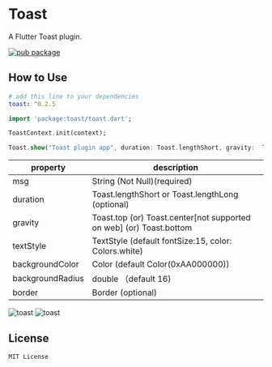 # Toast

A Flutter Toast plugin.


[![pub package](https://img.shields.io/pub/v/toast.svg)](https://pub.dev/packages/toast)



## How to Use

```yaml
# add this line to your dependencies
toast: ^0.2.5
```

```dart
import 'package:toast/toast.dart';
```

```dart
ToastContext.init(context);
```

```dart
Toast.show("Toast plugin app", duration: Toast.lengthShort, gravity:  Toast.bottom);
```

property | description
--------|------------
msg | String (Not Null)(required)
duration| Toast.lengthShort or Toast.lengthLong (optional)
gravity | Toast.top (or) Toast.center[not supported on web] (or) Toast.bottom
textStyle | TextStyle (default fontSize:15, color: Colors.white)
backgroundColor | Color (default Color(0xAA000000))
backgroundRadius | double （default 16)
border| Border (optional)


![toast](https://github.com/huclengyue/FlutterToast/blob/master/screenshot/141107.png)
![toast](https://github.com/huclengyue/FlutterToast/blob/master/screenshot/141134.png)


## License

    MIT License

